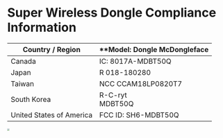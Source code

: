 # Super Wireless Dongle Compliance Information


| **Country / Region**     | **Model: Dongle McDongleface |
| ------------------------ | ---------------------------- |
| Canada                   | IC: 8017A-MDBT50Q            |
| Japan                    | R 018-180280                 |
| Taiwan                   | NCC CCAM18LP0820T7           |
| South Korea              | R-C-ryt<br />MDBT50Q         |
| United States of America | FCC ID: SH6-MDBT50Q          |

<img src="https://docs.tundra-labs.com/images/others/Dongle Certification.png" style="zoom:33%;" />
